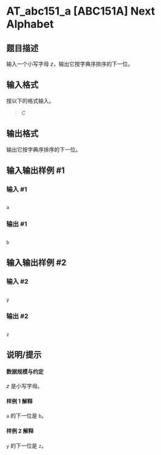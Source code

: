 # AT_abc151_a [ABC151A] Next Alphabet

## 题目描述

输入一个小写字母 $z$，输出它按字典序排序的下一位。

## 输入格式

按以下的格式输入。

> $C$

## 输出格式

输出它按字典序排序的下一位。

## 输入输出样例 #1

### 输入 #1

```
a
```

### 输出 #1

```
b
```

## 输入输出样例 #2

### 输入 #2

```
y
```

### 输出 #2

```
z
```

## 说明/提示

#### 数据规模与约定

$z$ 是小写字母。

#### 样例 $1$ 解释

`a` 的下一位是 `b`。

#### 样例 $2$ 解释

`y` 的下一位是 `z`。